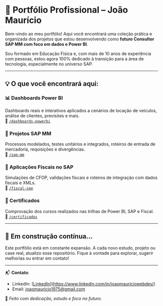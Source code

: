 # 🚀 Portfólio Profissional – João Maurício

Bem-vindo ao meu portfólio! Aqui você encontrará uma coleção prática e organizada dos projetos que estou desenvolvendo como **futuro Consultor SAP MM com foco em dados e Power BI**.

Sou formado em Educação Física e, com mais de 10 anos de experiência com pessoas, estou agora 100% dedicado à transição para a área de tecnologia, especialmente no universo SAP.

---

## 💡 O que você encontrará aqui:

### 📊 Dashboards Power BI
Dashboards reais e interativos aplicados a cenários de locação de veículos, análise de clientes, previsões e mais.  
📁 [`/dashboards-powerbi`](./dashboards-powerbi)

### 🧠 Projetos SAP MM
Processos modelados, testes unitários e integrados, roteiros de entrada de mercadoria, requisições e divergências.  
📁 [`/sap-mm`](./sap-mm)

### 📄 Aplicações Fiscais no SAP
Simulações de CFOP, validações fiscais e roteiros de integração com dados fiscais e XMLs.  
📁 [`/fiscal-sap`](./fiscal-sap)

### 🏅 Certificados
Comprovação dos cursos realizados nas trilhas de Power BI, SAP e Fiscal.  
📁 [`/certificados`](./certificados)

---

## 🧭 Em construção contínua...

Este portfólio está em constante expansão. A cada novo estudo, projeto ou case real, atualizo esse repositório. Fique à vontade para explorar, sugerir melhorias ou entrar em contato!

---

📬 **Contato**:  
- LinkedIn: [[LinkedIn](https://www.linkedin.com/in/seu-perfil)](https://www.linkedin.com/in/joaomauriciowebdev/)  
- Email: joaomauricio1975@gmail.com 

🔧 *Feito com dedicação, estudo e foco no futuro.*

